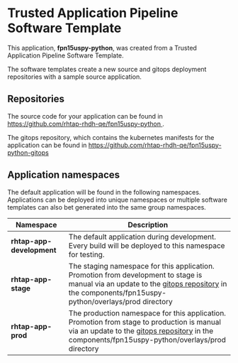 # Trusted Application Pipeline Software Template

This application, **fpn15uspy-python**, was created from a Trusted Application Pipeline Software Template.

The software templates create a new source and gitops deployment repositories with a sample source application. 

## Repositories

The source code for your application can be found in [https://github.com/rhtap-rhdh-qe/fpn15uspy-python ](https://github.com/rhtap-rhdh-qe/fpn15uspy-python ).
 
The gitops repository, which contains the kubernetes manifests for the application can be found in 
[https://github.com/rhtap-rhdh-qe/fpn15uspy-python-gitops ](https://github.com/rhtap-rhdh-qe/fpn15uspy-python-gitops ) 

## Application namespaces 

The default application will be found in the following namespaces. Applications can be deployed into unique namespaces or multiple software templates can also bet generated into the same group namespaces.  

|  Namespace   |  Description   |  
| -------- | -------- |   
| **rhtap-app-development** | The default application during development. Every build will be deployed to this namespace for testing. | 
| **rhtap-app-stage** | The staging namespace for this application. Promotion from development to stage is manual via an update to the [gitops repository](https://github.com/rhtap-rhdh-qe/fpn15uspy-python-gitops ) in the components/fpn15uspy-python/overlays/prod directory |  
| **rhtap-app-prod** | The production namespace for this application. Promotion from stage to production is manual via an update to the [gitops repository](https://github.com/rhtap-rhdh-qe/fpn15uspy-python-gitops ) in the components/fpn15uspy-python/overlays/prod directory | 